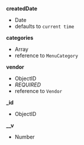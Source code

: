 **createdDate**  
-  Date  
-  defaults to `current time`  
  
**categories**  
-  Array  
-  reference to `MenuCategory`  
  
**vendor**  
-  ObjectID  
- *REQUIRED*  
-  reference to `Vendor`  
  
**_id**  
-  ObjectID  
  
**__v**  
-  Number  
  
